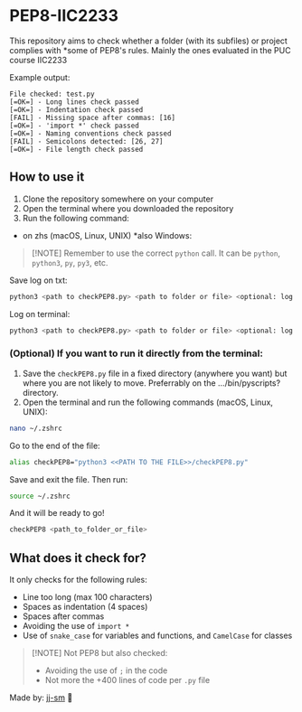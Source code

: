 # PEP8-IIC2233
This repository aims to check whether a folder (with its subfiles) or project complies with *some of PEP8's rules. Mainly the ones evaluated in the PUC course IIC2233

Example output:
```text
File checked: test.py
[=OK=] - Long lines check passed
[=OK=] - Indentation check passed
[FAIL] - Missing space after commas: [16]
[=OK=] - 'import *' check passed
[=OK=] - Naming conventions check passed
[FAIL] - Semicolons detected: [26, 27]
[=OK=] - File length check passed
```

## How to use it

1. Clone the repository somewhere on your computer
2. Open the terminal where you downloaded the repository
3. Run the following command:

- on zhs (macOS, Linux, UNIX) *also Windows:

>[!NOTE] Remember to use the correct `python` call. It can be `python`, `python3`, `py`, `py3`, etc.

Save log on txt:
```bash
python3 <path to checkPEP8.py> <path to folder or file> <optional: log file.txt saving directory>
```

Log on terminal:
```bash
python3 <path to checkPEP8.py> <path to folder or file> <optional: log file.txt saving directory>
```

### (Optional) If you want to run it directly from the terminal:
1. Save the `checkPEP8.py` file in a fixed directory (anywhere you want) but where you are not likely to move. Preferrably on the .../bin/pyscripts? directory.
2. Open the terminal and run the following commands (macOS, Linux, UNIX):

```bash
nano ~/.zshrc
```

Go to the end of the file:

```bash
alias checkPEP8="python3 <<PATH TO THE FILE>>/checkPEP8.py"
``` 

Save and exit the file. Then run:

```bash
source ~/.zshrc
```

And it will be ready to go!

```bash
checkPEP8 <path_to_folder_or_file>
```


## What does it check for?
It only checks for the following rules:
- Line too long (max 100 characters)
- Spaces as indentation (4 spaces)
- Spaces after commas
- Avoiding the use of `import *`
- Use of `snake_case` for variables and functions, and `CamelCase` for classes

>[!NOTE] Not PEP8 but also checked:
> - Avoiding the use of `;` in the code
> - Not more the +400 lines of code per `.py` file

Made by: [jj-sm](https://github.com/jj-sm/) 🐍